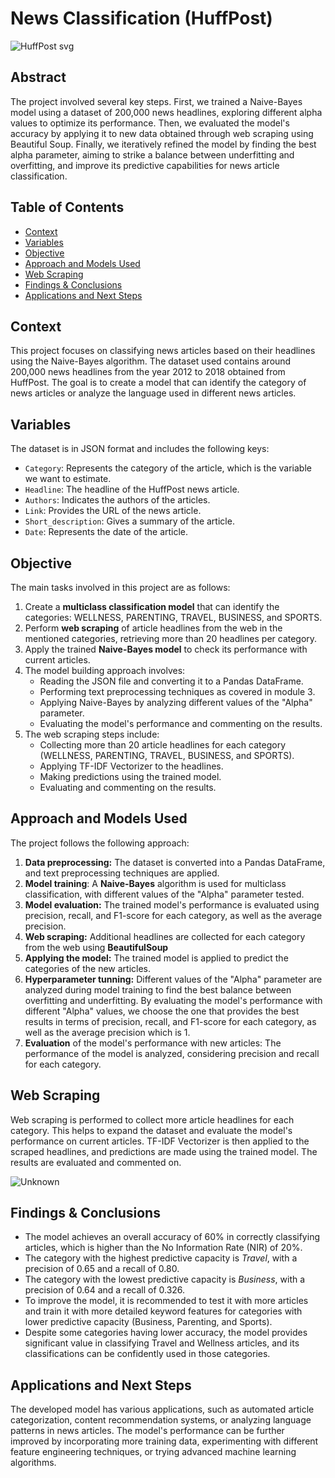 # News Classification (HuffPost)

![HuffPost svg](https://github.com/ArnauAndrews/Data-Analytics-Projects-Ubiqum/assets/132329252/d4e774be-c68d-4c66-9464-bc118095eef9)

## Abstract 
The project involved several key steps. First, we trained a Naive-Bayes model using a dataset of 200,000 news headlines, exploring different alpha values to optimize its performance. Then, we evaluated the model's accuracy by applying it to new data obtained through web scraping using Beautiful Soup. Finally, we iteratively refined the model by finding the best alpha parameter, aiming to strike a balance between underfitting and overfitting, and improve its predictive capabilities for news article classification.

## Table of Contents
- [Context](#context)
- [Variables](#variables)
- [Objective](#objective)
- [Approach and Models Used](#approach-and-models-used)
- [Web Scraping](#web-scraping)
- [Findings & Conclusions](#findings--conclusions)
- [Applications and Next Steps](#applications-and-next-steps)

## Context
This project focuses on classifying news articles based on their headlines using the Naive-Bayes algorithm. The dataset used contains around 200,000 news headlines from the year 2012 to 2018 obtained from HuffPost. The goal is to create a model that can identify the category of news articles or analyze the language used in different news articles.

## Variables
The dataset is in JSON format and includes the following keys:

- `Category`: Represents the category of the article, which is the variable we want to estimate.
- `Headline`: The headline of the HuffPost news article.
- `Authors`: Indicates the authors of the articles.
- `Link`: Provides the URL of the news article.
- `Short_description`: Gives a summary of the article.
- `Date`: Represents the date of the article.

## Objective
The main tasks involved in this project are as follows:

1. Create a **multiclass classification model** that can identify the categories: WELLNESS, PARENTING, TRAVEL, BUSINESS, and SPORTS.
2. Perform **web scraping** of article headlines from the web in the mentioned categories, retrieving more than 20 headlines per category.
3. Apply the trained **Naive-Bayes model** to check its performance with current articles.
4. The model building approach involves:
   - Reading the JSON file and converting it to a Pandas DataFrame.
   - Performing text preprocessing techniques as covered in module 3.
   - Applying Naive-Bayes by analyzing different values of the "Alpha" parameter.
   - Evaluating the model's performance and commenting on the results.
5. The web scraping steps include:
   - Collecting more than 20 article headlines for each category (WELLNESS, PARENTING, TRAVEL, BUSINESS, and SPORTS).
   - Applying TF-IDF Vectorizer to the headlines.
   - Making predictions using the trained model.
   - Evaluating and commenting on the results.

## Approach and Models Used
The project follows the following approach:

1. **Data preprocessing:** The dataset is converted into a Pandas DataFrame, and text preprocessing techniques are applied.
2. **Model training**: A **Naive-Bayes** algorithm is used for multiclass classification, with different values of the "Alpha" parameter tested.
3. **Model evaluation:** The trained model's performance is evaluated using precision, recall, and F1-score for each category, as well as the average precision.
4. **Web scraping:** Additional headlines are collected for each category from the web using **BeautifulSoup**
5. **Applying the model:** The trained model is applied to predict the categories of the new articles.
6. **Hyperparameter tunning:** Different values of the "Alpha" parameter are analyzed during model training to find the best balance between overfitting and underfitting. By evaluating the model's performance with different "Alpha" values, we choose the one that provides the best results in terms of precision, recall, and F1-score for each category, as well as the average precision which is 1.
7. **Evaluation** of the model's performance with new articles: The performance of the model is analyzed, considering precision and recall for each category.

## Web Scraping
Web scraping is performed to collect more article headlines for each category. This helps to expand the dataset and evaluate the model's performance on current articles. TF-IDF Vectorizer is then applied to the scraped headlines, and predictions are made using the trained model. The results are evaluated and commented on.

![Unknown](https://github.com/ArnauAndrews/Data-Analytics-Projects-Ubiqum/assets/132329252/ceb23f70-e53e-4dd6-9ef3-b3abb69cd01a)

## Findings & Conclusions
- The model achieves an overall accuracy of 60% in correctly classifying articles, which is higher than the No Information Rate (NIR) of 20%.
- The category with the highest predictive capacity is *Travel*, with a precision of 0.65 and a recall of 0.80.
- The category with the lowest predictive capacity is *Business*, with a precision of 0.64 and a recall of 0.326.
- To improve the model, it is recommended to test it with more articles and train it with more detailed keyword features for categories with lower predictive capacity (Business, Parenting, and Sports).
- Despite some categories having lower accuracy, the model provides significant value in classifying Travel and Wellness articles, and its classifications can be confidently used in those categories.

## Applications and Next Steps
The developed model has various applications, such as automated article categorization, content recommendation systems, or analyzing language patterns in news articles. The model's performance can be further improved by incorporating more training data, experimenting with different feature engineering techniques, or trying advanced machine learning algorithms. 
